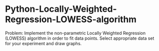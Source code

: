 # Python-Locally-Weighted-Regression-LOWESS-algorithm
Problem: Implement the non-parametric Locally Weighted Regression (LOWESS) algorithm in order to fit data points. Select appropriate data set for your experiment and draw graphs.

